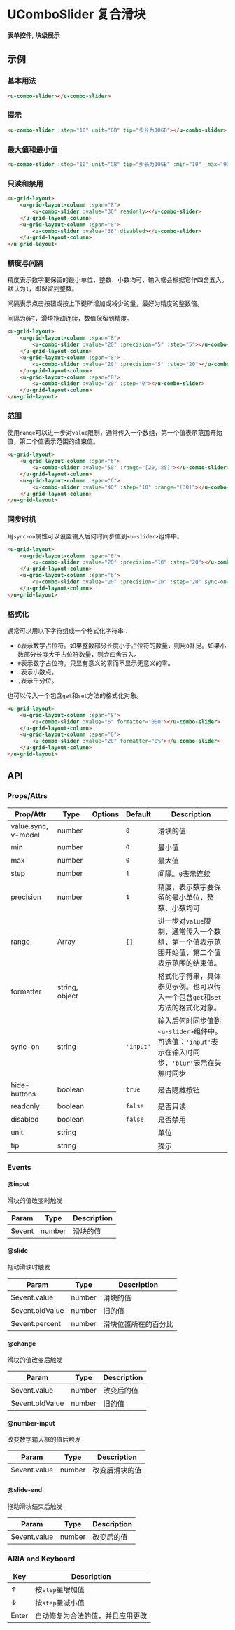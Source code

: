 <!-- 该 README.md 根据 api.yaml 和 docs/*.md 自动生成，为了方便在 GitHub 和 NPM 上查阅。如需修改，请查看源文件 -->

# UComboSlider 复合滑块

**表单控件**, **块级展示**

## 示例
### 基本用法

``` html
<u-combo-slider></u-combo-slider>
```

### 提示
``` html
<u-combo-slider :step="10" unit="GB" tip="步长为10GB"></u-combo-slider>
```

### 最大值和最小值

``` html
<u-combo-slider :step="10" unit="GB" tip="步长为10GB" :min="10" :max="90" :value="40"></u-combo-slider>
```

### 只读和禁用
``` html
<u-grid-layout>
    <u-grid-layout-column :span="8">
        <u-combo-slider :value="36" readonly></u-combo-slider>
    </u-grid-layout-column>
    <u-grid-layout-column :span="8">
        <u-combo-slider :value="36" disabled></u-combo-slider>
    </u-grid-layout-column>
</u-grid-layout>
```

### 精度与间隔

精度表示数字要保留的最小单位，整数、小数均可，输入框会根据它作四舍五入。默认为`1`，即保留到整数。

间隔表示点击按钮或按上下键所增加或减少的量，最好为精度的整数倍。

间隔为`0`时，滑块拖动连续，数值保留到精度。

``` html
<u-grid-layout>
    <u-grid-layout-column :span="8">
        <u-combo-slider :value="20" :precision="5" :step="5"></u-combo-slider>
    </u-grid-layout-column>
    <u-grid-layout-column :span="8">
        <u-combo-slider :value="20" :precision="5" :step="20"></u-combo-slider>
    </u-grid-layout-column>
    <u-grid-layout-column :span="8">
        <u-combo-slider :value="20" :step="0"></u-combo-slider>
    </u-grid-layout-column>
</u-grid-layout>
```

### 范围

使用`range`可以进一步对`value`限制，通常传入一个数组，第一个值表示范围开始值，第二个值表示范围的结束值。

``` html
<u-grid-layout>
    <u-grid-layout-column :span="6">
        <u-combo-slider :value="50" :range="[20, 85]"></u-combo-slider>
    </u-grid-layout-column>
    <u-grid-layout-column :span="6">
        <u-combo-slider :value="40" :step="10" :range="[30]"></u-combo-slider>
    </u-grid-layout-column>
</u-grid-layout>
```

### 同步时机

用`sync-on`属性可以设置输入后何时同步值到`<u-slider>`组件中。

``` html
<u-grid-layout>
    <u-grid-layout-column :span="6">
        <u-combo-slider :value="20" :precision="10" :step="20"></u-combo-slider>
    </u-grid-layout-column>
    <u-grid-layout-column :span="6">
        <u-combo-slider :value="20" :precision="10" :step="20" sync-on="blur"></u-combo-slider>
    </u-grid-layout-column>
</u-grid-layout>
```

### 格式化

通常可以用以下字符组成一个格式化字符串：

- `0`表示数字占位符。如果整数部分长度小于占位符的数量，则用`0`补足。如果小数部分长度大于占位符数量，则会四舍五入。
- `#`表示数字占位符。只显有意义的零而不显示无意义的零。
- `.`表示小数点。
- `,`表示千分位。

也可以传入一个包含`get`和`set`方法的格式化对象。

``` html
<u-grid-layout>
    <u-grid-layout-column :span="8">
        <u-combo-slider :value="6" formatter="000"></u-combo-slider>
    </u-grid-layout-column>
    <u-grid-layout-column :span="8">
        <u-combo-slider :value="20" formatter="0%"></u-combo-slider>
    </u-grid-layout-column>
</u-grid-layout>
```

## API
### Props/Attrs

| Prop/Attr | Type | Options | Default | Description |
| --------- | ---- | ------- | ------- | ----------- |
| value.sync, v-model | number |  | `0` | 滑块的值 |
| min | number |  | `0` | 最小值 |
| max | number |  | `0` | 最大值 |
| step | number |  | `1` | 间隔。`0`表示连续 |
| precision | number |  | `1` | 精度，表示数字要保留的最小单位，整数、小数均可 |
| range | Array |  | `[]` | 进一步对`value`限制，通常传入一个数组，第一个值表示范围开始值，第二个值表示范围的结束值。 |
| formatter | string, object |  |  | 格式化字符串，具体参见示例。也可以传入一个包含`get`和`set`方法的格式化对象。 |
| sync-on | string |  | `'input'` | 输入后何时同步值到`<u-slider>`组件中。可选值：`'input'`表示在输入时同步，`'blur'`表示在失焦时同步 |
| hide-buttons | boolean |  | `true` | 是否隐藏按钮 |
| readonly | boolean |  | `false` | 是否只读 |
| disabled | boolean |  | `false` | 是否禁用 |
| unit | string |  |  | 单位 |
| tip | string |  |  | 提示 |

### Events

#### @input

滑块的值改变时触发

| Param | Type | Description |
| ----- | ---- | ----------- |
| $event | number | 滑块的值 |

#### @slide

拖动滑块时触发

| Param | Type | Description |
| ----- | ---- | ----------- |
| $event.value | number | 滑块的值 |
| $event.oldValue | number | 旧的值 |
| $event.percent | number | 滑块位置所在的百分比 |

#### @change

滑块的值改变后触发

| Param | Type | Description |
| ----- | ---- | ----------- |
| $event.value | number | 改变后的值 |
| $event.oldValue | number | 旧的值 |

#### @number-input

改变数字输入框的值后触发

| Param | Type | Description |
| ----- | ---- | ----------- |
| $event.value | number | 改变后滑块的值 |

#### @slide-end

拖动滑块结束后触发

| Param | Type | Description |
| ----- | ---- | ----------- |
| $event.value | number | 改变后的值 |

### ARIA and Keyboard

| Key | Description |
| --- | ----------- |
| <kdb>↑</kdb> | 按`step`量增加值 |
| <kdb>↓</kdb> | 按`step`量减小值 |
| <kdb>Enter</kdb> | 自动修复为合法的值，并且应用更改 |
